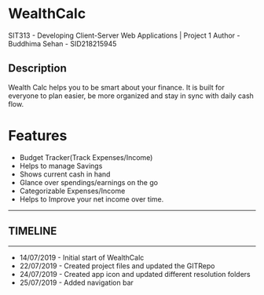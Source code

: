 # WealthCalc
SIT313 - Developing Client-Server Web Applications | Project 1
Author - Buddhima Sehan - SID218215945

## Description
Wealth Calc helps you to be smart about your finance. It is built for everyone to plan easier, be more organized and stay in sync with daily cash flow.

# Features
+ Budget Tracker(Track Expenses/Income)
+ Helps to manage Savings
+ Shows current cash in hand
+ Glance over spendings/earnings on the go
+ Categorizable Expenses/Income
+ Helps to Improve your net income over time.

--------------
## TIMELINE
--------------
+ 14/07/2019 - Initial start of WealthCalc 
+ 22/07/2019 - Created project files and updated the GITRepo 
+ 24/07/2019 - Created app icon and updated different resolution folders
+ 25/07/2019 - Added navigation bar

